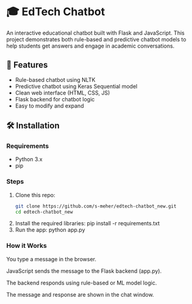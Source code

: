 # 🎓 EdTech Chatbot

An interactive educational chatbot built with Flask and JavaScript. This project demonstrates both rule-based and predictive chatbot models to help students get answers and engage in academic conversations.

## 🚀 Features

- Rule-based chatbot using NLTK
- Predictive chatbot using Keras Sequential model
- Clean web interface (HTML, CSS, JS)
- Flask backend for chatbot logic
- Easy to modify and expand


## 🛠️ Installation

### Requirements

- Python 3.x
- pip

### Steps

1. Clone this repo:
   ```bash
   git clone https://github.com/s-meher/edtech-chatbot_new.git
   cd edtech-chatbot_new
2. Install the required libraries:
   pip install -r requirements.txt
3. Run the app:
   python app.py


### How it Works
You type a message in the browser.

JavaScript sends the message to the Flask backend (app.py).

The backend responds using rule-based or ML model logic.

The message and response are shown in the chat window.



